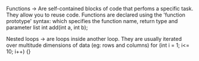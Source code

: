 Functions -> Are self-contained blocks of code that perfoms a specific task. They allow you to reuse code.
Functions are declared using the 'function prototype' syntax: which specifies the function name, return type and parameter list
	int add(int a, int b);

Nested loops -> are loops inside another loop. They are usually iterated over multitude dimensions of data (eg: rows and columns)
	for (int i = 1; i<= 10; i++) {}
